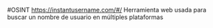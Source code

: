 #OSINT
https://instantusername.com/#/
Herramienta web usada para buscar un nombre de usuario en múltiples plataformas